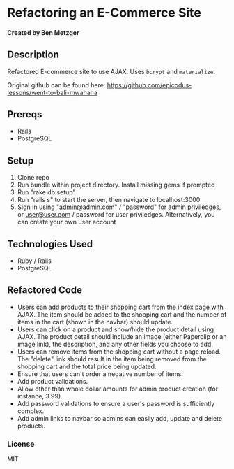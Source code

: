 # Refactoring an E-Commerce Site

#### Created by Ben Metzger

## Description

Refactored E-commerce site to use AJAX. Uses `bcrypt` and `materialize`. 

Original github can be found here: https://github.com/epicodus-lessons/went-to-bali-mwahaha

## Prereqs

* Rails
* PostgreSQL

## Setup

1) Clone repo
2) Run bundle within project directory. Install missing gems if prompted
3) Run "rake db:setup"
4) Run "rails s" to start the server, then navigate to localhost:3000
5) Sign In using "admin@admin.com" / "password" for admin priviledges, or user@user.com / password for user priviledges. Alternatively, you can create your own user account

## Technologies Used

* Ruby / Rails
* PostgreSQL

## Refactored Code

* Users can add products to their shopping cart from the index page with AJAX. The item should be added to the shopping cart and the number of items in the cart (shown in the navbar) should update.
* Users can click on a product and show/hide the product detail using AJAX. The product detail should include an image (either Paperclip or an image link), the description, and any other fields you choose to add.
* Users can remove items from the shopping cart without a page reload. The "delete" link should result in the item being removed from the shopping cart and the total price being updated.
* Ensure that users can't order a negative number of items.
* Add product validations.
* Allow other than whole dollar amounts for admin product creation (for instance, 3.99).
* Add password validations to ensure a user's password is sufficiently complex.
* Add admin links to navbar so admins can easily add, update and delete products.

### License

MIT